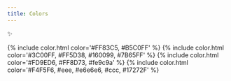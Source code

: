 ```yaml
---
title: Colors
---
```


✨

{% include color.html color='#FF83C5, #B5C0FF' %}
{% include color.html color='#3C00FF, #FF5D38, #160099, #7B65FF' %}
{% include color.html color='#FD9ED6, #FF8D73, #fe9c9a' %}
{% include color.html color='#F4F5F6, #eee, #e6e6e6, #ccc, #17272F' %}
